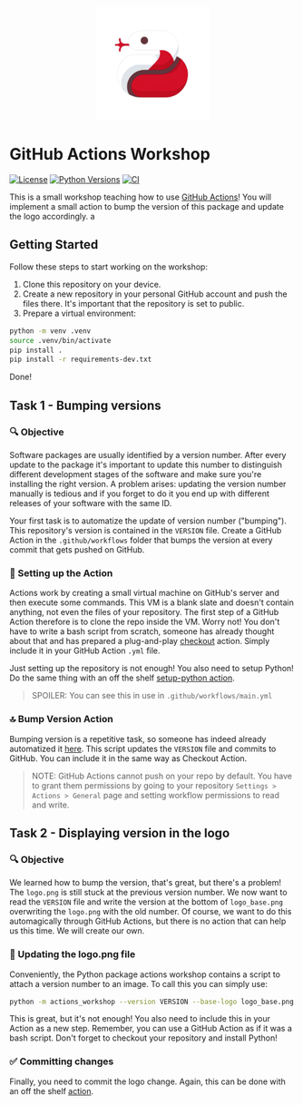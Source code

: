 <p  align="center">
  <img src='logo.png' width='200'>
</p>

# GitHub Actions Workshop
[![License](https://img.shields.io/github/license/akatief/actions-workshop)](https://opensource.org/licenses/Apache-2.0)
[![Python Versions](https://img.shields.io/badge/Python-3.9-blue.svg?style=flat&logo=python&logoColor=white)](https://www.python.org/)
[![CI](https://github.com/akatief/actions-workshop/actions/workflows/main.yml/badge.svg)](https://github.com/akatief/actions-workshop/actions/workflows/main.yml)

This is a small workshop teaching how to use [GitHub Actions](https://docs.github.com/en/actions)! You will implement a small action to bump the version of this package and update the logo accordingly. 
a
## Getting Started

Follow these steps to start working on the workshop:

1. Clone this repository on your device.
2. Create a new repository in your personal GitHub account and push the files there. It's important that the repository is set to public.
3. Prepare a virtual environment:
```bash
python -m venv .venv
source .venv/bin/activate
pip install .
pip install -r requirements-dev.txt
```

Done!

## Task 1 - Bumping versions

### 🔍 Objective 

Software packages are usually identified by a version number. After every update to the package it's important to update this number to distinguish different development stages of the software and make sure you're installing the right version. A problem arises: updating the version number manually is tedious and if you forget to do it you end up with different releases of your software with the same ID.

Your first task is to automatize the update of version number ("bumping"). This repository's version is contained in the `VERSION` file. Create a GitHub Action in the `.github/workflows` folder that bumps the version at every commit that gets pushed on GitHub.

### 🔨 Setting up the Action 

Actions work by creating a small virtual machine on GitHub's server and then execute some commands. This VM is a blank slate and doesn't contain anything, not even the files of your repository. The first step of a GitHub Action therefore is to clone the repo inside the VM.
Worry not! You don't have to write a bash script from scratch, someone has already thought about that and has prepared a plug-and-play [checkout](https://github.com/actions/checkout) action. Simply include it in your GitHub Action `.yml` file.

Just setting up the repository is not enough! You also need to setup Python! Do the same thing with an off the shelf [setup-python action](https://github.com/actions/setup-python).

> SPOILER: You can see this in use in `.github/workflows/main.yml`

### 🔝 Bump Version Action 

Bumping version is a repetitive task, so someone has indeed already automatized it [here](https://github.com/marketplace/actions/bump-versions). This script updates the `VERSION` file and commits to GitHub. You can include it in the same way as Checkout Action.

> NOTE: GitHub Actions cannot push on your repo by default. You have to grant them permissions by going to your repository `Settings > Actions > General` page and setting workflow permissions to read and write. 

## Task 2 - Displaying version in the logo

### 🔍 Objective

We learned how to bump the version, that's great, but there's a problem! The `logo.png` is still stuck at the previous version number. We now want to read the `VERSION` file and write the version at the bottom of `logo_base.png` overwriting the `logo.png` with the old number. Of course, we want to do this automagically through GitHub Actions, but there is no action that can help us this time. We will create our own.

### 🔄 Updating the logo.png file 

Conveniently, the Python package actions workshop contains a script to attach a version number to an image. To call this you can simply use:
```bash
python -m actions_workshop --version VERSION --base-logo logo_base.png --new-logo logo.png
```
This is great, but it's not enough! You also need to include this in your Action as a new step. Remember, you can use a GitHub Action as if it was a bash script. Don't forget to checkout your repository and install Python!

### ✅ Committing changes 

Finally, you need to commit the logo change. Again, this can be done with an off the shelf [action](https://github.com/marketplace/actions/git-auto-commit).
